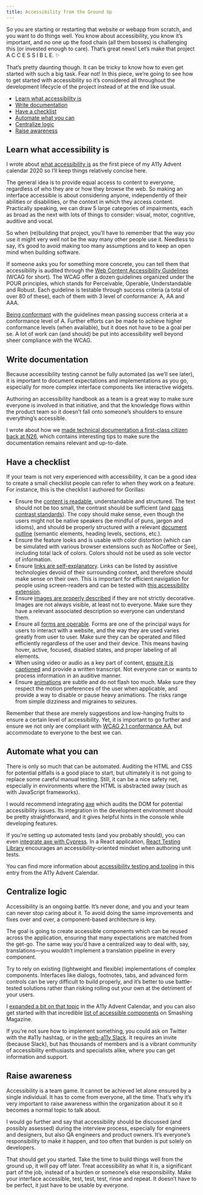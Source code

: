 ```yaml
---
title: Accessibility from the Ground Up
---
```


So you are starting or restarting that website or webapp from scratch, and you want to do things well. You know about accessibility, you know it’s important, and no one up the food chain (all them bosses) is challenging this (or invested enough to care). That’s great news! Let’s make that project A C C E S S I B L E. ✨

That’s pretty daunting though. It can be tricky to know how to even get started with such a big task. Fear not! In this piece, we’re going to see how to get started with accessibility so it’s considered all throughout the development lifecycle of the project instead of at the end like usual.

- [Learn what accessibility is](#learn-what-accessibility-is)
- [Write documentation](#write-documentation)
- [Have a checklist](#have-a-checklist)
- [Automate what you can](#automate-what-you-can)
- [Centralize logic](#centralize-logic)
- [Raise awareness](#raise-awareness)

## Learn what accessibility is

I wrote about [what accessibility is](https://kittygiraudel.com/2020/12/01/a11y-advent-what-is-accessibility/) as the first piece of my A11y Advent calendar 2020 so I’ll keep things relatively concise here.

The general idea is to provide equal access to content to everyone, regardless of who they are or how they browse the web. So making an interface accessible is about considering anyone, independently of their abilities or disabilities, or the context in which they access content. Practically speaking, we can draw 5 large categories of impairments, each as broad as the next with lots of things to consider: visual, motor, cognitive, auditive and vocal.

So when (re)building that project, you’ll have to remember that the way _you_ use it might very well not be the way many other people use it. Needless to say, it’s good to avoid making too many assumptions and to keep an open mind when building software.

If someone asks you for something more concrete, you can tell them that accessibility is audited through the [Web Content Accessibility Guidelines](https://www.w3.org/TR/WCAG21/) (WCAG for short). The WCAG offer a dozen guidelines organized under the POUR principles, which stands for Perceivable, Operable, Understandable and Robust. Each guideline is testable through success criteria (a total of over 80 of these), each of them with 3 level of conformance: A, AA and AAA.

[Being conformant](https://www.w3.org/TR/UNDERSTANDING-WCAG20/conformance.html) with the guidelines mean passing success criteria at a conformance level of A. Further efforts can be made to achieve higher conformance levels (when available), but it does not have to be a goal per se. A lot of work can (and should) be put into accessibility well beyond sheer compliance with the WCAG.

## Write documentation

Because accessibility testing cannot be fully automated (as we’ll see later), it is important to document expectations and implementations as you go, especially for more complex interface components like interactive widgets.

Authoring an accessibility handbook as a team is a great way to make sure everyone is involved in that initiative, and that the knowledge flows within the product team so it doesn’t fall onto someone’s shoulders to ensure everything’s accessible.

I wrote about how we [made technical documentation a first-class citizen back at N26](https://kittygiraudel.com/2020/01/23/technical-documentation-for-everyone/), which contains interesting tips to make sure the documentation remains relevant and up-to-date.

## Have a checklist

If your team is not very experienced with accessibility, it can be a good idea to create a small checklist people can refer to when they work on a feature. For instance, this is the checklist I authored for Gorillas:

- Ensure the [content is readable](https://kittygiraudel.com/2020/12/12/a11y-advent-readability/), understandable and structured. The text should not be too small, the contrast should be sufficient (and [pass contrast standards](https://contrast-ratio.com/)). The copy should make sense, even though the users might not be native speakers (be mindful of puns, jargon and idioms), and should be properly structured with a relevant [document outline](https://kittygiraudel.com/2020/12/05/a11y-advent-document-outline/) (semantic elements, heading levels, sections, etc.).
- Ensure the feature looks and is usable with color distortion (which can be simulated with various browser extensions such as NoCoffee or See), including total lack of colors. Colors should not be used as sole vector of information.
- Ensure [links are self-explanatory](https://kittygiraudel.com/2020/12/04/a11y-advent-self-explanatory-links/). Links can be listed by assistive technologies devoid of their surrounding context, and therefore should make sense on their own. This is important for efficient navigation for people using screen-readers and can be tested with [this accessibility extension](https://github.com/xi/a11y-outline).
- Ensure [images are properly described](https://kittygiraudel.com/2020/12/08/a11y-advent-alternative-text-to-images/) if they are not strictly decorative. Images are not always visible, at least not to everyone. Make sure they have a relevant associated description so everyone can understand them.
- Ensure all [forms are operable](https://kittygiraudel.com/2020/12/09/a11y-advent-forms/). Forms are one of the principal ways for users to interact with a website, and the way they are used varies greatly from user to user. Make sure they can be operated and filled efficiently regardless of the user and their device. This means having hover, active, focused, disabled states, and proper labeling of all elements.
- When using video or audio as a key part of content, [ensure it is captioned](https://kittygiraudel.com/2020/12/14/a11y-advent-captions/) and provide a written transcript. Not everyone can or wants to process information in an auditive manner.
- Ensure [animations](https://kittygiraudel.com/2020/12/16/a11y-advent-animations/) are subtle and do not flash too much. Make sure they respect the motion preferences of the user when applicable, and provide a way to disable or pause heavy animations. The risks range from simple dizziness and migraines to seizures.

Remember that these are merely suggestions and low-hanging fruits to ensure a certain level of accessibility. Yet, it is important to go further and ensure we not only are compliant with [WCAG 2.1 conformance AA](https://www.w3.org/TR/WCAG21/), but accommodate to everyone to the best we can.

## Automate what you can

There is only so much that can be automated. Auditing the HTML and CSS for potential pitfalls is a good place to start, but ultimately it is not going to replace some careful manual testing. Still, it can be a nice safety net, especially in environments where the HTML is abstracted away (such as with JavaScript frameworks).

I would recommend integrating [axe](https://github.com/dequelabs/agnostic-axe) which audits the DOM for potential accessibility issues. Its integration in the development environment should be pretty straightforward, and it gives helpful hints in the console while developing features.

If you’re setting up automated tests (and you probably should), you can even [integrate axe with Cypress](https://github.com/component-driven/cypress-axe). In a React application, [React Testing Library](https://testing-library.com/docs/react-testing-library/intro/) encourages an accessibility-oriented mindset when authoring unit tests.

You can find more information about [accessibility testing and tooling](https://kittygiraudel.com/2020/12/21/a11y-advent-testing-accessibility/) in this entry from the A11y Advent Calendar.

## Centralize logic

Accessibility is an ongoing battle. It’s never done, and you and your team can never stop caring about it. To avoid doing the same improvements and fixes over and over, a component-based architecture is key.

The goal is going to create accessible components which can be reused across the application, ensuring that many expectations are matched from the get-go. The same way you’d have a centralized way to deal with, say, translations—you wouldn’t implement a translation pipeline in every component.

Try to rely on existing (lightweight and flexible) implementations of complex components. Interfaces like dialogs, footnotes, tabs, and advanced form controls can be very difficult to build properly, and it’s better to use battle-tested solutions rather than risking rolling out your own at the detriment of your users.

I [expanded a bit on that topic](https://kittygiraudel.com/2020/12/22/a11y-advent-interactive-widgets/) in the A11y Advent Calendar, and you can also get started with that incredible [list of accessible components](https://www.smashingmagazine.com/2021/03/complete-guide-accessible-front-end-components) on Smashing Magazine.

If you’re not sure how to implement something, you could ask on Twitter with the #a11y hashtag, or in the [web-a11y Slack](http://web-a11y.slack.com/). It requires an invite (because Slack), but has thousands of members and is a vibrant community of accessibility enthusiasts and specialists alike, where you can get information and support.

## Raise awareness

Accessibility is a team game. It cannot be achieved let alone ensured by a single individual. It has to come from everyone, all the time. That’s why it’s very important to raise awareness within the organization about it so it becomes a normal topic to talk about.

I would go further and say that accessibility should be discussed (and possibly assessed) during the interview process, especially for engineers and designers, but also QA engineers and product owners. It’s everyone’s responsibility to make it happen, and too often that burden is put solely on developers.

That should get you started. Take the time to build things well from the ground up, it will pay off later. Treat accessibility as what it is, a significant part of the job, instead of a burden or someone’s else responsibility. Make your interface accessible, test, test, test, rinse and repeat. It doesn’t have to be perfect, it just have to be usable by everyone.
